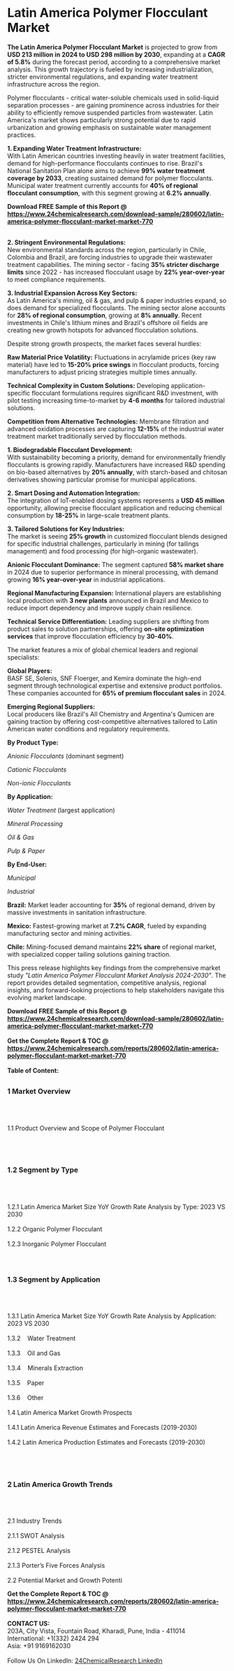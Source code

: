 <h1>Latin America Polymer Flocculant Market</h1><p><strong>The Latin America Polymer Flocculant Market</strong> is projected to grow from <strong>USD 213 million in 2024 to USD 298 million by 2030</strong>, expanding at a <strong>CAGR of 5.8%</strong> during the forecast period, according to a comprehensive market analysis. This growth trajectory is fueled by increasing industrialization, stricter environmental regulations, and expanding water treatment infrastructure across the region.</p><p>Polymer flocculants - critical water-soluble chemicals used in solid-liquid separation processes - are gaining prominence across industries for their ability to efficiently remove suspended particles from wastewater. Latin America's market shows particularly strong potential due to rapid urbanization and growing emphasis on sustainable water management practices.</p><p><strong>1. Expanding Water Treatment Infrastructure:</strong><br>
With Latin American countries investing heavily in water treatment facilities, demand for high-performance flocculants continues to rise. Brazil's National Sanitation Plan alone aims to achieve <strong>99% water treatment coverage by 2033</strong>, creating sustained demand for polymer flocculants. Municipal water treatment currently accounts for <strong>40% of regional flocculant consumption</strong>, with this segment growing at <strong>6.2% annually</strong>.</p><div><b>Download FREE Sample of this Report @ 
            <a href="https://www.24chemicalresearch.com/download-sample/280602/latin-america-polymer-flocculant-market-market-770">
            https://www.24chemicalresearch.com/download-sample/280602/latin-america-polymer-flocculant-market-market-770</a></b></div><br><p><strong>2. Stringent Environmental Regulations:</strong><br>
New environmental standards across the region, particularly in Chile, Colombia and Brazil, are forcing industries to upgrade their wastewater treatment capabilities. The mining sector - facing <strong>35% stricter discharge limits</strong> since 2022 - has increased flocculant usage by <strong>22% year-over-year</strong> to meet compliance requirements.</p><p><strong>3. Industrial Expansion Across Key Sectors:</strong><br>
As Latin America's mining, oil &amp; gas, and pulp &amp; paper industries expand, so does demand for specialized flocculants. The mining sector alone accounts for <strong>28% of regional consumption</strong>, growing at <strong>8% annually</strong>. Recent investments in Chile's lithium mines and Brazil's offshore oil fields are creating new growth hotspots for advanced flocculation solutions.</p><p>Despite strong growth prospects, the market faces several hurdles:</p><p><strong>Raw Material Price Volatility:</strong> Fluctuations in acrylamide prices (key raw material) have led to <strong>15-20% price swings</strong> in flocculant products, forcing manufacturers to adjust pricing strategies multiple times annually.</p><p><strong>Technical Complexity in Custom Solutions:</strong> Developing application-specific flocculant formulations requires significant R&amp;D investment, with pilot testing increasing time-to-market by <strong>4-6 months</strong> for tailored industrial solutions.</p><p><strong>Competition from Alternative Technologies:</strong> Membrane filtration and advanced oxidation processes are capturing <strong>12-15%</strong> of the industrial water treatment market traditionally served by flocculation methods.</p><p><strong>1. Biodegradable Flocculant Development:</strong><br>
With sustainability becoming a priority, demand for environmentally friendly flocculants is growing rapidly. Manufacturers have increased R&amp;D spending on bio-based alternatives by <strong>20% annually</strong>, with starch-based and chitosan derivatives showing particular promise for municipal applications.</p><p><strong>2. Smart Dosing and Automation Integration:</strong><br>
The integration of IoT-enabled dosing systems represents a <strong>USD 45 million</strong> opportunity, allowing precise flocculant application and reducing chemical consumption by <strong>18-25%</strong> in large-scale treatment plants.</p><p><strong>3. Tailored Solutions for Key Industries:</strong><br>
The market is seeing <strong>25% growth</strong> in customized flocculant blends designed for specific industrial challenges, particularly in mining (for tailings management) and food processing (for high-organic wastewater).</p><p><strong>Anionic Flocculant Dominance:</strong> The segment captured <strong>58% market share</strong> in 2024 due to superior performance in mineral processing, with demand growing <strong>16% year-over-year</strong> in industrial applications.</p><p><strong>Regional Manufacturing Expansion:</strong> International players are establishing local production with <strong>3 new plants</strong> announced in Brazil and Mexico to reduce import dependency and improve supply chain resilience.</p><p><strong>Technical Service Differentiation:</strong> Leading suppliers are shifting from product sales to solution partnerships, offering <strong>on-site optimization services</strong> that improve flocculation efficiency by <strong>30-40%</strong>.</p><p>The market features a mix of global chemical leaders and regional specialists:</p><p><strong>Global Players:</strong><br>
BASF SE, Solenis, SNF Floerger, and Kemira dominate the high-end segment through technological expertise and extensive product portfolios. These companies accounted for <strong>65% of premium flocculant sales</strong> in 2024.</p><p><strong>Emerging Regional Suppliers:</strong><br>
Local producers like Brazil's All Chemistry and Argentina's Qumicen are gaining traction by offering cost-competitive alternatives tailored to Latin American water conditions and regulatory requirements.</p><p><strong>By Product Type:</strong></p><p><em>Anionic Flocculants</em> (dominant segment)</p><p><em>Cationic Flocculants</em></p><p><em>Non-ionic Flocculants</em></p><p><strong>By Application:</strong></p><p><em>Water Treatment</em> (largest application)</p><p><em>Mineral Processing</em></p><p><em>Oil &amp; Gas</em></p><p><em>Pulp &amp; Paper</em></p><p><strong>By End-User:</strong></p><p><em>Municipal</em></p><p><em>Industrial</em></p><p><strong>Brazil:</strong> Market leader accounting for <strong>35%</strong> of regional demand, driven by massive investments in sanitation infrastructure.</p><p><strong>Mexico:</strong> Fastest-growing market at <strong>7.2% CAGR</strong>, fueled by expanding manufacturing sector and mining activities.</p><p><strong>Chile:</strong> Mining-focused demand maintains <strong>22% share</strong> of regional market, with specialized copper tailing solutions gaining traction.</p><p>This press release highlights key findings from the comprehensive market study <em>"Latin America Polymer Flocculant Market Analysis 2024-2030"</em>. The report provides detailed segmentation, competitive analysis, regional insights, and forward-looking projections to help stakeholders navigate this evolving market landscape.</p><div><b>Download FREE Sample of this Report @ 
            <a href="https://www.24chemicalresearch.com/download-sample/280602/latin-america-polymer-flocculant-market-market-770">
            https://www.24chemicalresearch.com/download-sample/280602/latin-america-polymer-flocculant-market-market-770</a></b></div><br><div><b>Get the Complete Report & TOC @ 
            <a href="https://www.24chemicalresearch.com/reports/280602/latin-america-polymer-flocculant-market-market-770">
            https://www.24chemicalresearch.com/reports/280602/latin-america-polymer-flocculant-market-market-770</a></b></div><br>
            <b>Table of Content:</b><p><h2><span style="font-size:16px"><strong>1 Market Overview&nbsp;&nbsp; &nbsp;</strong></span></h2><br />
<br />
<p>1.1 Product Overview and Scope of Polymer Flocculant&nbsp;</p><br />
<br />
<h2><strong><span style="font-size:16px">1.2 Segment by Type&nbsp;&nbsp; &nbsp;</span></strong></h2><br />
<br />
<p>1.2.1 Latin America Market Size YoY Growth Rate Analysis by Type: 2023 VS 2030&nbsp;&nbsp; &nbsp;<br /><br />
1.2.2 Organic Polymer Flocculant&nbsp;&nbsp; &nbsp;<br /><br />
1.2.3 Inorganic Polymer Flocculant<br /><br />
<br />
<h2><span style="font-size:16px"><strong>1.3 Segment by Application&nbsp;&nbsp;</strong></span></h2><br />
<br />
<p>1.3.1 Latin America Market Size YoY Growth Rate Analysis by Application: 2023 VS 2030&nbsp;&nbsp; &nbsp;<br /><br />
1.3.2&nbsp;&nbsp; &nbsp;Water Treatment<br /><br />
1.3.3&nbsp;&nbsp; &nbsp;Oil and Gas<br /><br />
1.3.4&nbsp;&nbsp; &nbsp;Minerals Extraction<br /><br />
1.3.5&nbsp;&nbsp; &nbsp;Paper<br /><br />
1.3.6&nbsp;&nbsp; &nbsp;Other<br /><br />
1.4 Latin America Market Growth Prospects&nbsp;&nbsp; &nbsp;<br /><br />
1.4.1 Latin America Revenue Estimates and Forecasts (2019-2030)&nbsp;&nbsp; &nbsp;<br /><br />
1.4.2 Latin America Production Estimates and Forecasts (2019-2030)&nbsp;&nbsp;</p><br />
<br />
<h2><span style="font-size:16px"><strong>2 Latin America Growth Trends&nbsp;&nbsp; &nbsp;</strong></span></h2><br />
<br />
<p>2.1 Industry Trends&nbsp;&nbsp; &nbsp;<br /><br />
2.1.1 SWOT Analysis&nbsp;&nbsp; &nbsp;<br /><br />
2.1.2 PESTEL Analysis&nbsp;&nbsp; &nbsp;<br /><br />
2.1.3 Porter&rsquo;s Five Forces Analysis&nbsp;&nbsp; &nbsp;<br /><br />
2.2 Potential Market and Growth Potenti</p><div><b>Get the Complete Report & TOC @ 
            <a href="https://www.24chemicalresearch.com/reports/280602/latin-america-polymer-flocculant-market-market-770">
            https://www.24chemicalresearch.com/reports/280602/latin-america-polymer-flocculant-market-market-770</a></b></div><br><b>CONTACT US:</b><br>
            203A, City Vista, Fountain Road, Kharadi, Pune, India - 411014<br>
            International: +1(332) 2424 294<br>
            Asia: +91 9169162030 <br><br>
            Follow Us On LinkedIn: <a href="https://www.linkedin.com/company/24chemicalresearch/">24ChemicalResearch LinkedIn</a>